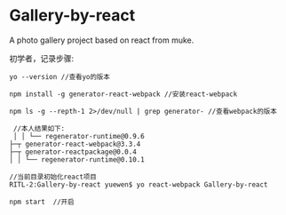 # Gallery-by-react
A photo  gallery project based on react from muke.

初学者，记录步骤:

```
yo --version //查看yo的版本
```

```
npm install -g generator-react-webpack //安装react-webpack
```
 
```
npm ls -g --repth-1 2>/dev/null | grep generator- //查看webpack的版本
 
 //本人结果如下:
 │ │ └── regenerator-runtime@0.9.6
├─┬ generator-react-webpack@3.3.4
├─┬ generator-reactpackage@0.0.4
│ │ └── regenerator-runtime@0.10.1
```

```
//当前目录初始化react项目
RITL-2:Gallery-by-react yuewen$ yo react-webpack Gallery-by-react
 ```
 
 ```
 npm start  //开启
 ```
